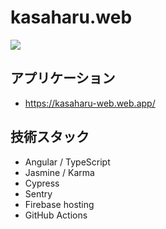 # kasaharu.web

![](https://github.com/kasaharu/Portfolio/workflows/Node%20CI/badge.svg)

## アプリケーション

- https://kasaharu-web.web.app/

## 技術スタック

- Angular / TypeScript
- Jasmine / Karma
- Cypress
- Sentry
- Firebase hosting
- GitHub Actions
